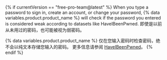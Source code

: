 {% if currentVersion == "free-pro-team@latest" %}
When you type a password to sign in, create an account, or change your password,
{% data variables.product.product_name %} will check if the password you entered is considered weak according to datasets like HaveIBeenPwned. 即使是以前从未用过的密码，也可能被视为弱密码。

{% data variables.product.product_name %} 仅在您输入密码时检查密码，绝不会以纯文本存储您输入的密码。 更多信息请参阅 [HaveIBeenPwned](https://haveibeenpwned.com/)。
{% endif %}
